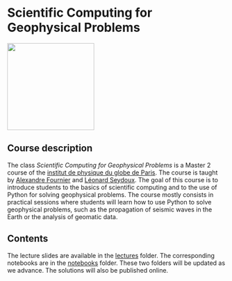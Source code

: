 # Scientific Computing for Geophysical Problems

<img width=200px src="https://upload.wikimedia.org/wikipedia/fr/thumb/1/16/Institut_de_physique_du_globe_de_paris_logo.svg/1200px-Institut_de_physique_du_globe_de_paris_logo.svg.png" />

## Course description

The class _Scientific Computing for Geophysical Problems_ is a Master 2 course of the [institut de physique du globe de Paris](http://www.ipgp.fr/). The course is taught by [Alexandre Fournier](http://www.ipgp.fr/~fournier) and [Léonard Seydoux](https://sites.google.com/view/leonard-seydoux/accueil). The goal of this course is to introduce students to the basics of scientific computing and to the use of Python for solving geophysical problems. The course mostly consists in practical sessions where students will learn how to use Python to solve geophysical problems, such as the propagation of seismic waves in the Earth or the analysis of geomatic data.

## Contents

The lecture slides are available in the [lectures](lectures/) folder. The corresponding notebooks are in the [notebooks](notebooks/) folder. These two folders will be updated as we advance. The solutions will also be published online. 